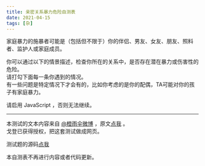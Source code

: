 ```yaml
---
title: 亲密关系暴力危险自测表
date: 2021-04-15
tags: [杂]
---
```


家庭暴力的施暴者可能是（包括但不限于）你的伴侣、男友、女友、朋友、照料者、监护人或家庭成员。  

你可以通过以下的情景描述，检查你所在的关系中，是否存在潜在暴力或伤害性的危险。   
请打勾下面每一条你遇到的情况。   
有一些问题是特定情况下才会有的，比如你考虑的是你的配偶，TA可能对你的孩子有家庭暴力。    

<div id="questions">
请启用 JavaScript ，否则无法继续。  
</div><script src='/js/damnfamily.js'></script>

--------

本测试的文本内容来自 [@橙雨伞微博](https://weibo.com/chengyusan) ，原文[点我](https://weibo.com/5939213490/K8LAJeZsa) 。   
戈登已获得授权，把这套测试做成网页。  

测试题的源码[点我](https://gist.github.com/gordonwalkedby/a64862b365660364a4fb2a6adaf841d9)  

本自测表不再进行内容或者代码更新。    
